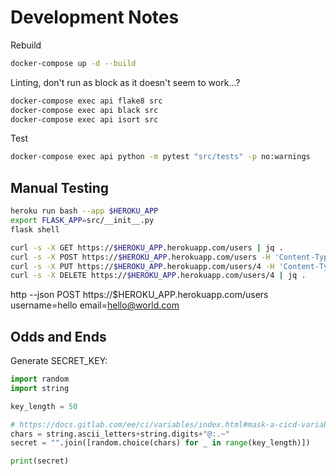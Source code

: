 # Development Notes

Rebuild

```bash
docker-compose up -d --build
```

Linting, don't run as block as it doesn't seem to work...?

```bash
docker-compose exec api flake8 src
docker-compose exec api black src
docker-compose exec api isort src
```

Test

```bash
docker-compose exec api python -m pytest "src/tests" -p no:warnings
```

## Manual Testing

```bash
heroku run bash --app $HEROKU_APP
export FLASK_APP=src/__init__.py
flask shell
```

```bash
curl -s -X GET https://$HEROKU_APP.herokuapp.com/users | jq .
curl -s -X POST https://$HEROKU_APP.herokuapp.com/users -H 'Content-Type: application/json' -d '{"username":"someone", "email":"someone@something.com"}' | jq .
curl -s -X PUT https://$HEROKU_APP.herokuapp.com/users/4 -H 'Content-Type: application/json' -d '{"username":"foo", "email":"foo@bar.com"}' | jq .
curl -s -X DELETE https://$HEROKU_APP.herokuapp.com/users/4 | jq .
```

http --json POST https://$HEROKU_APP.herokuapp.com/users username=hello email=hello@world.com

## Odds and Ends

Generate SECRET_KEY:

```python
import random
import string

key_length = 50

# https://docs.gitlab.com/ee/ci/variables/index.html#mask-a-cicd-variable
chars = string.ascii_letters+string.digits+"@:.~"
secret = "".join([random.choice(chars) for _ in range(key_length)])

print(secret)
```
